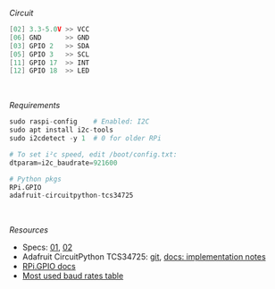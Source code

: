 *Circuit*
```cpp
[02] 3.3-5.0V >> VCC
[06] GND      >> GND
[03] GPIO 2   >> SDA
[05] GPIO 3   >> SCL
[11] GPIO 17  >> INT
[12] GPIO 18  >> LED
```

<br />

*Requirements*
```py
sudo raspi-config    # Enabled: I2C
sudo apt install i2c-tools
sudo i2cdetect -y 1  # 0 for older RPi

# To set i²c speed, edit /boot/config.txt:
dtparam=i2c_baudrate=921600

# Python pkgs
RPi.GPIO
adafruit-circuitpython-tcs34725
```

<br />

*Resources*
- Specs: [01](<https://pdf1.alldatasheet.com/datasheet-pdf/view/894928/AMSCO/TCS34725.html>), [02](<http://www.cqrobot.wiki/index.php/TCS34725_Color_Sensor>)
- Adafruit CircuitPython TCS34725: [git](<https://github.com/adafruit/Adafruit_CircuitPython_TCS34725>), [docs: implementation notes](<https://circuitpython.readthedocs.io/projects/tcs34725/en/latest/api.html#implementation-notes>)
- [RPi.GPIO docs](<https://sourceforge.net/p/raspberry-gpio-python/wiki/Inputs/>)
- [Most used baud rates table](<https://lucidar.me/en/serialib/most-used-baud-rates-table/>)